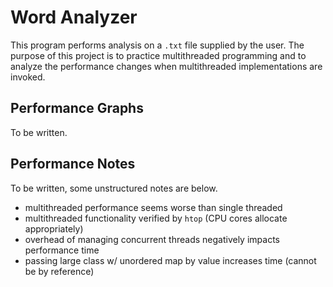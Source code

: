 # Word Analyzer
This program performs analysis on a `.txt` file supplied by the user. The purpose of this project is to practice multithreaded programming and to analyze the performance changes when multithreaded implementations are invoked.

##  Performance Graphs
To be written.

## Performance Notes
To be written, some unstructured notes are below.
* multithreaded performance seems worse than single threaded
* multithreaded functionality verified by `htop` (CPU cores allocate appropriately)
* overhead of managing concurrent threads negatively impacts performance time
* passing large class w/ unordered map by value increases time (cannot be by reference)